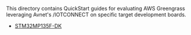 This directory contains QuickStart guides for evaluating AWS Greengrass leveraging Avnet's /IOTCONNECT on specific target development boards.

* [STM32MP135F-DK](QuickStart_STM32MP135F-DK.md)
